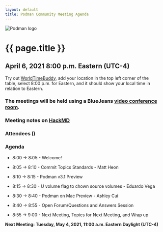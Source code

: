 ```yaml
---
layout: default
title: Podman Community Meeting Agenda
---
```


![Podman logo](../../../images/podman.svg)

# {{ page.title }}
## April 6, 2021 8:00 p.m. Eastern (UTC-4)

Try out [WorldTimeBuddy](https://www.worldtimebuddy.com/?pl=1&lid=5,0&h=5&date=4/6/2021%7C3&hf=1), add your location in the top left corner of the table,
select 8:00 p.m. for Eastern, and it should show your local time in relation to Eastern.

### The meetings will be held using a BlueJeans [video conference room](https://bluejeans.com/796412039).

### Meeting notes on [HackMD](https://hackmd.io/fc1zraYdS0-klJ2KJcfC7w)

### Attendees ()

### Agenda

* 8:00 -> 8:05 - Welcome! 

* 8:05 -> 8:10 - Commit Topics Standards - Matt Heon

* 8:10 -> 8:15 - Podman v3.1 Preview
 
* 8:15 -> 8:30 - U volume flag to chown source volumes - Eduardo Vega

* 8:30 -> 8:40 - Podman on Mac Preview - Ashley Cui
 
* 8:40 -> 8:55 - Open Forum/Questions and Answers Session

* 8:55 -> 9:00 - Next Meeting, Topics for Next Meeting, and Wrap up

 **Next Meeting: Tuesday, May 4, 2021, 11:00 a.m. Eastern Daylight (UTC-4)**
